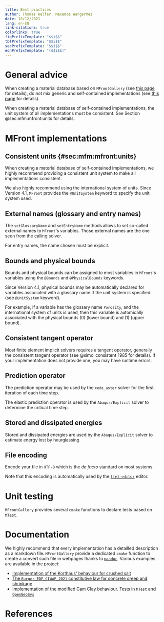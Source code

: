 ```yaml
---
title: Best practices
author: Thomas Helfer, Maxence Wangermez
date: 18/12/2021
lang: en-EN
link-citations: true
colorlinks: true
figPrefixTemplate: "$$i$$"
tblPrefixTemplate: "$$i$$"
secPrefixTemplate: "$$i$$"
eqnPrefixTemplate: "($$i$$)"
---
```


# General advice

When creating a material database based on `MFrontGallery` (see [this
page](creating-derived-project.html) for details), do not mix generic
and self-contained implementations (see [this page](index.html) for
details).

When creating a material database of self-contained implementations, the
unit system of all implementations must be consistent. See Section
@sec:mfm:mfront:units for details.

# MFront implementations

## Consistent units {#sec:mfm:mfront:units}

When creating a material database of self-contained implementations, we
highly recommend providing a consistent unit system to make all
implementations consistent.

We also highly recommend using the international system of units. Since
Version 4.1, `MFront` provides the `@UnitSystem` keyword to specify the
unit system used.

## External names (glossary and entry names)

The `setGlossaryName` and `setEntryName` methods allows to set
so-called external names to `MFront`'s variables. Those external names
are the one seen from the calling solver.

For entry names, the name chosen must be explicit.

## Bounds and physical bounds

Bounds and physical bounds can be assigned to most variables in
`MFront`'s variables using the `@Bounds` and `@PhysicalBounds` keywords.

Since Version 4.1, physical bounds may be automatically declared for
variables associated with a glossary name if the unit system is
specified (see `@UnitSystem` keyword).

For example, if a variable has the glossary name `Porosity`, and the
international system of units is used, then this variable is automically
associated with the physical bounds \(0\) (lower bound) and \(1\) (upper
bound).

## Consistent tangent operator

Most finite element implicit solvers requires a tangent operator,
generally the consistent tangent operator (see @simo_consistent_1985 for
details). If your implementation does not provide one, you may have
runtime errors.

## Prediction operator

The prediction operator may be used by the `code_aster` solver for the
first iteration of each time step.

The elastic prediction operator is used by the `Abaqus/Explicit` solver
to determine the critical time step.

## Stored and dissipated energies

Stored and dissipated energies are used by the `Abaqus/Explicit` solver
to estimate energy lost by hourglassing.

## File encoding

Encode your file in `UTF-8` which is the *de facto* standard on most
systems.

Note that this encoding is automatically used by the
[`tfel-editor`](https://github.com/thelfer/tfel-editor) editor.

# Unit testing

`MFrontGallery` provides several `cmake` functions to declare tests
based on [`MTest`](https://thelfer.github.io/tfel/web/mtest.html).

# Documentation

We highly recommend that every implementation has a detailled
description as a markdown file. `MFrontGallery` provide a dedicated
`cmake` function to create a convert such file in webpages thanks to
[`pandoc`](https://pandoc.org). Various examples are available in the
project:

- [Implementation of the Korthaus' behaviour for crushed salt](CrushedSaltKorthausBehaviour.html)
- [The `Burger_EDF_CIWAP_2021` constitutive law for concrete creep and shrinkage](Burger_EDF_CIWAP_2021.html)
- [Implementation of the modified Cam Clay behaviour. Tests in `MTest` and `OpenGeoSys`](SemiImplicitModifiedCamClay_OpenGeoSys2020.html)

# References